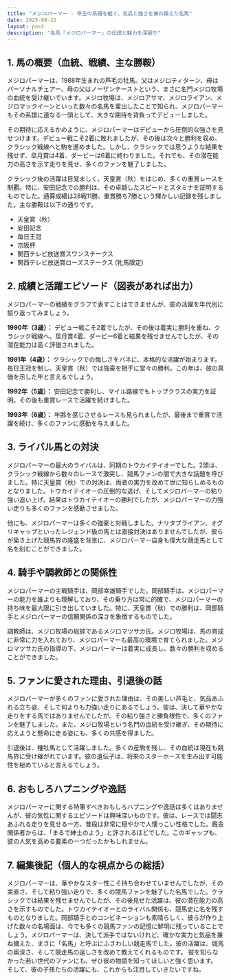 ```yaml
---
title: "メジロパーマー - 帝王の系譜を継ぐ、気品と強さを兼ね備えた名馬"
date: 2025-08-22
layout: post
description: "名馬『メジロパーマー』の伝説と魅力を深堀り"
---
```


## 1. 馬の概要（血統、戦績、主な勝鞍）

メジロパーマーは、1988年生まれの芦毛の牡馬。父はメジロティターン、母はパーソナルチェアー、母の父はノーザンテーストという、まさに名門メジロ牧場の血統を受け継いでいます。メジロ牧場は、メジロアサマ、メジロライアン、メジロマックイーンといった数々の名馬を輩出したことで知られ、メジロパーマーもその系譜に連なる一頭として、大きな期待を背負ってデビューしました。

その期待に応えるかのように、メジロパーマーはデビューから圧倒的な強さを見せつけます。デビュー戦こそ2着に敗れましたが、その後は次々と勝利を収め、クラシック戦線へと駒を進めました。しかし、クラシックでは思うような結果を残せず、皐月賞は4着、ダービーは6着に終わりました。それでも、その潜在能力の高さを示す走りを見せ、多くのファンを魅了しました。

クラシック後の活躍は目覚ましく、天皇賞（秋）をはじめ、多くの重賞レースを制覇。特に、安田記念での勝利は、その卓越したスピードとスタミナを証明するものでした。通算成績は28戦11勝、重賞勝ち7勝という輝かしい記録を残しました。主な勝鞍は以下の通りです。

* 天皇賞（秋）
* 安田記念
* 毎日王冠
* 京阪杯
* 関西テレビ放送賞スワンステークス
* 関西テレビ放送賞ローズステークス (牝馬限定)


## 2. 成績と活躍エピソード（図表があれば出力）

メジロパーマーの戦績をグラフで表すことはできませんが、彼の活躍を年代別に振り返ってみましょう。

**1990年（3歳）：** デビュー戦こそ2着でしたが、その後は着実に勝利を重ね、クラシック戦線へ。皐月賞4着、ダービー6着と結果を残せませんでしたが、その潜在能力は高く評価されました。

**1991年（4歳）：**  クラシックでの悔しさをバネに、本格的な活躍が始まります。毎日王冠を制し、天皇賞（秋）では強豪を相手に堂々の勝利。この年は、彼の真価を示した年と言えるでしょう。

**1992年（5歳）：** 安田記念で勝利し、マイル路線でもトップクラスの実力を証明。その後も重賞レースで活躍を続けました。

**1993年（6歳）：**  年齢を感じさせるレースも見られましたが、最後まで重賞で活躍を続け、多くのファンに感動を与えました。


## 3. ライバル馬との対決

メジロパーマーの最大のライバルは、同期のトウカイテイオーでした。2頭は、クラシック戦線から数々のレースで激突し、競馬ファンの間で大きな話題を呼びました。特に天皇賞（秋）での対決は、両者の実力を改めて世に知らしめるものとなりました。トウカイテイオーの圧倒的な逃げ、そしてメジロパーマーの粘り強い追い上げ。結果はトウカイテイオーの勝利でしたが、メジロパーマーの力強い走りも多くのファンを感動させました。

他にも、メジロパーマーは多くの強豪と対戦しました。ナリタブライアン、オグリキャップといったレジェンド級の馬とは直接対決はありませんでしたが、彼らが築き上げた競馬界の隆盛を背景に、メジロパーマー自身も偉大な競走馬として名を刻むことができました。


## 4. 騎手や調教師との関係性

メジロパーマーの主戦騎手は、岡部幸雄騎手でした。岡部騎手は、メジロパーマーの能力を誰よりも理解しており、その乗り方は常に的確で、メジロパーマーの持ち味を最大限に引き出していました。特に、天皇賞（秋）での勝利は、岡部騎手とメジロパーマーの信頼関係の深さを象徴するものでした。

調教師は、メジロ牧場の総帥であるメジロマツサカ氏。メジロ牧場は、馬の育成に非常に力を入れており、メジロパーマーも最高の環境で育てられました。メジロマツサカ氏の指導の下、メジロパーマーは着実に成長し、数々の勝利を収めることができました。


## 5. ファンに愛された理由、引退後の話

メジロパーマーが多くのファンに愛された理由は、その美しい芦毛と、気品あふれる立ち姿、そして何よりも力強い走りにあるでしょう。彼は、決して華やかな走りをする馬ではありませんでしたが、その粘り強さと勝負根性で、多くのファンを魅了しました。また、メジロ牧場という名門の血統を受け継ぎ、その期待に応えようと懸命に走る姿にも、多くの共感を得ました。

引退後は、種牡馬として活躍しました。多くの産駒を残し、その血統は現在も競馬界に受け継がれています。彼の遺伝子は、将来のスターホースを生み出す可能性を秘めていると言えるでしょう。


## 6. おもしろハプニングや逸話

メジロパーマーに関する特筆すべきおもしろハプニングや逸話は多くはありませんが、彼の気性に関するエピソードは興味深いものです。彼は、レースでは闘志あふれる走りを見せる一方、普段は非常に穏やかで人懐っこい性格でした。厩舎関係者からは、「まるで紳士のよう」と評されるほどでした。このギャップも、彼の人気を高める要素の一つだったかもしれません。


## 7. 編集後記（個人的な視点からの総括）

メジロパーマーは、華やかなスター性こそ持ち合わせていませんでしたが、その実直さ、そして粘り強い走りで、多くの競馬ファンを魅了した名馬でした。クラシックでは結果を残せませんでしたが、その後見せた活躍は、彼の潜在能力の高さを示すものでした。トウカイテイオーとのライバル関係も、競馬史に名を残すものとなりました。岡部騎手とのコンビネーションも素晴らしく、彼らが作り上げた数々の名場面は、今でも多くの競馬ファンの記憶に鮮明に残っていることでしょう。メジロパーマーは、決して派手ではないけれど、確かな実力と気品を兼ね備えた、まさに「名馬」と呼ぶにふさわしい競走馬でした。彼の活躍は、競馬の奥深さ、そして競走馬の逞しさを改めて教えてくれるものです。  彼を知らなかった若い世代のファンにも、ぜひ彼の物語を知ってほしいと強く思います。  そして、彼の子孫たちの活躍にも、これからも注目していきたいですね。
